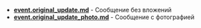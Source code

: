 - **[event.original_update.md](https://github.com/Josesofdess/python_helps/blob/main/telethon/event.original_update.md)** - Сообщение без вложений
- **[event.original_update_photo.md](https://github.com/Josesofdess/python_helps/blob/main/telethon/event.original_update_photo.md)** - Сообщение c фотографией
